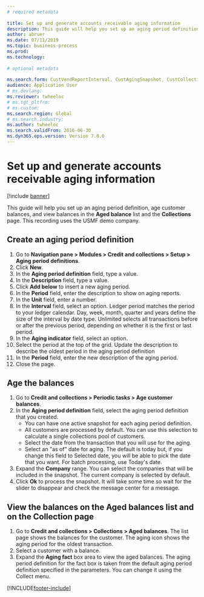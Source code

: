 ```yaml
--- 
# required metadata 
 
title: Set up and generate accounts receivable aging information
description: This guide will help you set up an aging period definition, age customer balances, and view balances in the Aged balance list and the Collections page. 
author: abruer
ms.date: 07/11/2019
ms.topic: business-process 
ms.prod:  
ms.technology:  
 
# optional metadata 
 
ms.search.form: CustVendReportInterval, CustAgingSnapshot, CustCollectionsPoolsListPage, CustCollections   
audience: Application User 
# ms.devlang:  
ms.reviewer: twheeloc
# ms.tgt_pltfrm:  
# ms.custom:  
ms.search.region: Global
# ms.search.industry: 
ms.author: twheeloc
ms.search.validFrom: 2016-06-30 
ms.dyn365.ops.version: Version 7.0.0 
---
```

# Set up and generate accounts receivable aging information

[!include [banner](../../includes/banner.md)]

This guide will help you set up an aging period definition, age customer balances, and view balances in the **Aged balance** list and the **Collections** page. This recording uses the USMF demo company.


## Create an aging period definition
1. Go to **Navigation pane > Modules > Credit and collections > Setup > Aging period definitions**.
2. Click **New**.
3. In the **Aging period definition** field, type a value.
4. In the **Description** field, type a value.
5. Click **Add below** to insert a new aging period.
6. In the **Period** field, enter the description to show on aging reports.
7. In the **Unit** field, enter a number.
8. In the **Interval** field, select an option. Ledger period matches the period to your ledger calendar. Day, week, month, quarter and years define the size of the interval by date type. Unlimited selects all transactions before or after the previous period, depending on whether it is the first or last period.  
9. In the **Aging indicator** field, select an option.
10. Select the period at the top of the grid. Update the description to describe the oldest period in the aging period definition
11. In the **Period** field, enter the new description of the aging period.
12. Close the page.

## Age the balances
1. Go to **Credit and collections > Periodic tasks > Age customer balances**.
2. In the **Aging period definition** field, select the aging period definition that you created.
    + You can have one active snapshot for each aging period definition.  
    + All customers are processed by default. You can use this selection to calculate a single collections pool of customers.  
    + Select the date from the transaction that you will use for the aging.  
    + Select an "as of" date for aging. The default is today but, if you change this field to Selected date, you will be able to pick the date that you want. For batch processing, use Today's date.  
3. Expand the **Company** range. You can select the companies that will be included in the snapshot. The current company is selected by default.
4. Click **Ok** to process the snapshot. It will take some time so wait for the slider to disappear and check the message center for a message.

## View the balances on the Aged balances list and on the Collection page
1. Go to **Credit and collections > Collections > Aged balances**. The list page shows the balances for the customer. The aging icon shows the aging period for the oldest transaction.  
2. Select a customer with a balance.
3. Expand the **Aging fact** box area to view the aged balances. The aging period definition for the fact box is taken from the default aging period definition specified in the parameters. You can change it using the Collect menu.  



[!INCLUDE[footer-include](../../../includes/footer-banner.md)]
